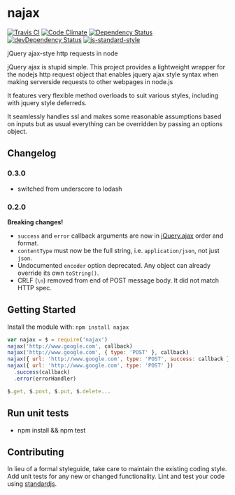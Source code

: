 # najax

[![Travis CI](https://travis-ci.org/najaxjs/najax.svg)](https://travis-ci.org/najaxjs/najax)
[![Code Climate](https://codeclimate.com/github/najaxjs/najax/badges/gpa.svg)](https://codeclimate.com/github/najaxjs/najax)
[![Dependency Status](https://david-dm.org/najaxjs/najax.svg)](https://david-dm.org/najaxjs/najax)
[![devDependency Status](https://david-dm.org/najaxjs/najax/dev-status.svg)](https://david-dm.org/najaxjs/najax#info=devDependencies)
[![js-standard-style](https://img.shields.io/badge/code%20style-standard-brightgreen.svg)](http://standardjs.com/)


jQuery ajax-stye http requests in node

jQuery ajax is stupid simple. This project provides a lightweight wrapper for the nodejs http request object that enables jquery ajax style syntax when making serverside requests to other webpages in node.js

It features very flexible method overloads to suit various styles, including with jquery style deferreds.

It seamlessly handles ssl and makes some reasonable assumptions based on inputs but as usual everything can be overridden by passing an options object.

## Changelog

### 0.3.0

  * switched from underscore to lodash

### 0.2.0

**Breaking changes!**

  * `success` and `error` callback arguments are now in [jQuery.ajax](https://api.jquery.com/jquery.ajax/) order and format.
  * `contentType` must now be the full string, i.e. `application/json`, not just `json`.
  * Undocumented `encoder` option deprecated.  Any object can already override its own `toString()`.
  * CRLF (`\n`) removed from end of POST message body.  It did not match HTTP spec.

## Getting Started
Install the module with: `npm install najax`

```javascript
var najax = $ = require('najax')
najax('http://www.google.com', callback)
najax('http://www.google.com', { type: 'POST' }, callback)
najax({ url: 'http://www.google.com', type: 'POST', success: callback })
najax({ url: 'http://www.google.com', type: 'POST' })
  .success(callback)
  .error(errorHandler)

$.get, $.post, $.put, $.delete...
```

## Run unit tests
- npm install && npm test

## Contributing
In lieu of a formal styleguide, take care to maintain the existing coding style. Add unit tests for any new or changed functionality. Lint and test your code using [standardjs](https://github.com/feross/standard).

